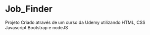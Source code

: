 # Job_Finder
Projeto Criado através de um curso da Udemy utilizando HTML, CSS Javascript Bootstrap e nodeJS
